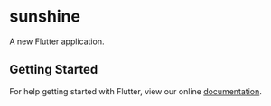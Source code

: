 # sunshine

A new Flutter application.

## Getting Started

For help getting started with Flutter, view our online
[documentation](https://flutter.io/).
